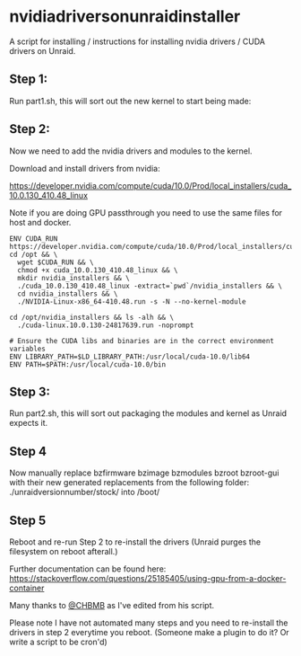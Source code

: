 # nvidiadriversonunraidinstaller
A script for installing / instructions for installing nvidia drivers / CUDA drivers on Unraid.

## Step 1:

Run part1.sh, this will sort out the new kernel to start being made:

## Step 2:

Now we need to add the nvidia drivers and modules to the kernel.

Download and install drivers from nvidia:

https://developer.nvidia.com/compute/cuda/10.0/Prod/local_installers/cuda_10.0.130_410.48_linux

Note if you are doing GPU passthrough you need to use the same files for host and docker.

```
ENV CUDA_RUN https://developer.nvidia.com/compute/cuda/10.0/Prod/local_installers/cuda_10.0.130_410.48_linux
cd /opt && \
  wget $CUDA_RUN && \
  chmod +x cuda_10.0.130_410.48_linux && \
  mkdir nvidia_installers && \
  ./cuda_10.0.130_410.48_linux -extract=`pwd`/nvidia_installers && \
  cd nvidia_installers && \
  ./NVIDIA-Linux-x86_64-410.48.run -s -N --no-kernel-module

cd /opt/nvidia_installers && ls -alh && \
  ./cuda-linux.10.0.130-24817639.run -noprompt

# Ensure the CUDA libs and binaries are in the correct environment variables
ENV LIBRARY_PATH=$LD_LIBRARY_PATH:/usr/local/cuda-10.0/lib64
ENV PATH=$PATH:/usr/local/cuda-10.0/bin
```


## Step 3:

Run part2.sh, this will sort out packaging the modules and kernel as Unraid expects it.

## Step 4

Now manually replace bzfirmware bzimage bzmodules bzroot bzroot-gui with their new generated replacements from the following folder:  ./unraidversionnumber/stock/ into /boot/

## Step 5
Reboot and re-run Step 2 to re-install the drivers (Unraid purges the filesystem on reboot afterall.)

Further documentation can be found here: https://stackoverflow.com/questions/25185405/using-gpu-from-a-docker-container

Many thanks to [@CHBMB](https://github.com/CHBMB/) as I've edited from his script.

Please note I have not automated many steps and you need to re-install the drivers in step 2 everytime you reboot.
(Someone make a plugin to do it? Or write a script to be cron'd)

